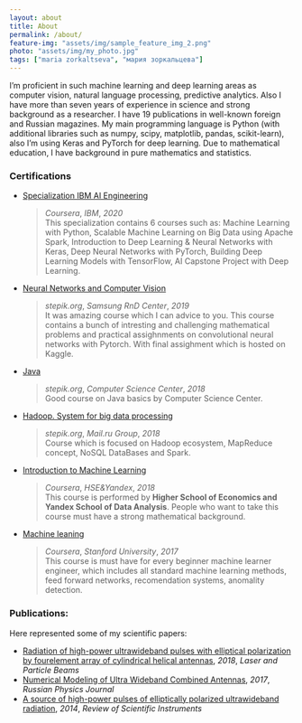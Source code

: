 ```yaml
---
layout: about
title: About
permalink: /about/
feature-img: "assets/img/sample_feature_img_2.png"
photo: "assets/img/my_photo.jpg"
tags: ["maria zorkaltseva", "мария зоркальцева"]
---
```


I’m proficient in such machine learning and deep learning areas as computer vision, natural language processing, predictive analytics. Also I have more than seven years of experience in science and strong background as a researcher. I have 19 publications in well-known foreign and Russian magazines. My main programming language is Python (with additional libraries such as numpy, scipy, matplotlib, pandas, scikit-learn), also I’m using Keras and PyTorch for deep learning. Due to mathematical education, I have background in pure mathematics and statistics.

### Certifications

- [Specialization IBM AI Engineering](https://www.coursera.org/account/accomplishments/specialization/XS3WVRQXBC4Z)
    >*Coursera*, *IBM*, *2020*<br />
    This specialization contains 6 courses such as: Machine Learning with Python, Scalable Machine Learning on Big Data using Apache Spark, Introduction to Deep Learning &
    Neural Networks with Keras, Deep Neural Networks with PyTorch, Building Deep Learning Models
    with TensorFlow, AI Capstone Project with Deep Learning.
- [Neural Networks and Computer Vision](https://stepik.org/cert/223206)
    >*stepik.org*, *Samsung RnD Center*, *2019*<br />
    It was amazing course which I can advice to you. This course contains a bunch of intresting and challenging mathematical problems and practical assighnments on convolutional neural networks with Pytorch. With final assighment which is hosted on Kaggle.
- [Java](https://stepik.org/cert/114656)
    >*stepik.org*, *Computer Science Center*, *2018*<br />
    Good course on Java basics by Computer Science Center.
- [Hadoop. System for big data processing](https://stepik.org/cert/106998)
    >*stepik.org*, *Mail.ru Group*, *2018*<br />
    Course which is focused on Hadoop ecosystem, MapReduce concept, NoSQL DataBases and Spark.
- [Introduction to Machine Learning](https://www.coursera.org/account/accomplishments/certificate/3PQD4U7UTPJ6)
    >*Coursera*, *HSE&Yandex*, *2018*<br />
    This course is performed by **Higher School of Economics and Yandex School of Data Analysis**. People who want to take this course must have a strong mathematical background.
- [Machine leaning](https://www.coursera.org/account/accomplishments/certificate/7XSCNX4AL85L)
    >*Coursera*, *Stanford University*, *2017*<br />
    This course is must have for every beginner machine learner engineer, which includes all standard
 machine learning methods, feed forward networks, recomendation systems, anomality detection.<br />

### Publications:<br />

Here represented some of my scientific papers:<br />

- [Radiation of high-power ultrawideband pulses with elliptical polarization by fourelement
array of cylindrical helical antennas](/assets/pdf/laser&particle.pdf), *2018*, *Laser and Particle Beams*<br />
- [Numerical Modeling of Ultra Wideband Combined Antennas](/assets/pdf/numerical_modeling.pdf), *2017*, *Russian Physics Journal*<br />
- [A source of high-power pulses of elliptically polarized ultrawideband radiation](/assets/pdf/rsi.pdf), *2014*, *Review of Scientific Instruments*<br />
